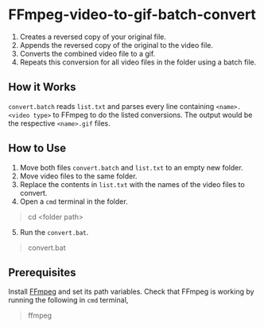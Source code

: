 # FFmpeg-video-to-gif-batch-convert
1. Creates a reversed copy of your original file.
2. Appends the reversed copy of the original to the video file.
3. Converts the combined video file to a gif.
4. Repeats this conversion for all video files in the folder using a batch file.

## How it Works
`convert.batch` reads `list.txt` and parses every line containing `<name>.<video type>` to FFmpeg to do the listed conversions.
The output would be the respective `<name>.gif` files. 

## How to Use
1. Move both files `convert.batch` and `list.txt` to an empty new folder.
2. Move video files to the same folder.
3. Replace the contents in `list.txt` with the names of the video files to convert.
4. Open a `cmd` terminal in the folder.
  >cd \<folder path\>
5. Run the `convert.bat`.
  >convert.bat

## Prerequisites
Install [FFmpeg](https://ffmpeg.org/download.html "Download FFmpeg") and set its path variables. Check that FFmpeg is working by running the following in `cmd` terminal,
  >ffmpeg
